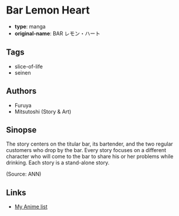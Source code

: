 # Bar Lemon Heart

-   **type**: manga
-   **original-name**: BAR レモン・ハート

## Tags

-   slice-of-life
-   seinen

## Authors

-   Furuya
-   Mitsutoshi (Story & Art)

## Sinopse

The story centers on the titular bar, its bartender, and the two regular customers who drop by the bar. Every story focuses on a different character who will come to the bar to share his or her problems while drinking. Each story is a stand-alone story.

(Source: ANN)

## Links

-   [My Anime list](https://myanimelist.net/manga/96899/Bar_Lemon_Heart)
